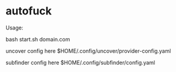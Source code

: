 # autofuck

Usage:

bash start.sh domain.com

uncover config here
$HOME/.config/uncover/provider-config.yaml

subfinder config here
$HOME/.config/subfinder/config.yaml
